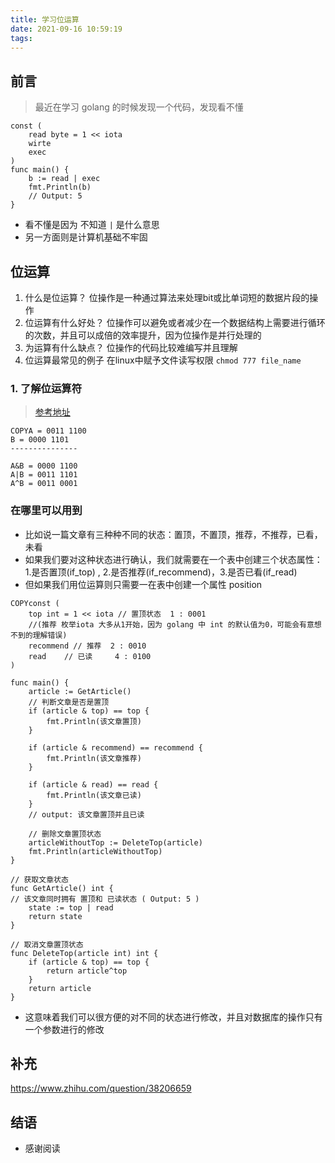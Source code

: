 ```yaml
---
title: 学习位运算
date: 2021-09-16 10:59:19
tags:
---
```


## 前言

> 最近在学习 golang 的时候发现一个代码，发现看不懂
<!--more-->
```
const (
	read byte = 1 << iota
	wirte
	exec
)
func main() {
	b := read | exec
	fmt.Println(b)
	// Output: 5
}
```

- 看不懂是因为 不知道 `|` 是什么意思
- 另一方面则是计算机基础不牢固

## 位运算

1. 什么是位运算？
   位操作是一种通过算法来处理bit或比单词短的数据片段的操作
2. 位运算有什么好处？
   位操作可以避免或者减少在一个数据结构上需要进行循环的次数，并且可以成倍的效率提升，因为位操作是并行处理的
3. 为运算有什么缺点？
   位操作的代码比较难编写并且理解
4. 位运算最常见的例子
   在linux中赋予文件读写权限
   `chmod 777 file_name`

### 1. 了解位运算符

> [参考地址](https://www.runoob.com/go/go-operators.html)

```
COPYA = 0011 1100
B = 0000 1101
---------------

A&B = 0000 1100
A|B = 0011 1101
A^B = 0011 0001
```

### 在哪里可以用到

- 比如说一篇文章有三种种不同的状态：置顶，不置顶，推荐，不推荐，已看，未看
- 如果我们要对这种状态进行确认，我们就需要在一个表中创建三个状态属性：1.是否置顶(if_top) , 2.是否推荐(if_recommend)，3.是否已看(if_read)
- 但如果我们用位运算则只需要一在表中创建一个属性 position

```
COPYconst (
	top int = 1 << iota // 置顶状态  1 : 0001
	//(推荐 枚举iota 大多从1开始，因为 golang 中 int 的默认值为0，可能会有意想不到的理解错误)
	recommend // 推荐  2 : 0010
	read	// 已读     4 : 0100
)

func main() {
	article := GetArticle()
	// 判断文章是否是置顶
	if (article & top) == top {
		fmt.Println(该文章置顶)
	}
	
	if (article & recommend) == recommend {
		fmt.Println(该文章推荐)
	}
	
	if (article & read) == read {
		fmt.Println(该文章已读)
	}
	// output: 该文章置顶并且已读
	
	// 删除文章置顶状态
	articleWithoutTop := DeleteTop(article)
	fmt.Println(articleWithoutTop)
}

// 获取文章状态
func GetArticle() int {
// 该文章同时拥有 置顶和 已读状态 ( Output: 5 )
	state := top | read
	return state 
}

// 取消文章置顶状态
func DeleteTop(article int) int {
	if (article & top) == top {
		return article^top
	}
	return article 
}
```

- 这意味着我们可以很方便的对不同的状态进行修改，并且对数据库的操作只有一个参数进行的修改

## 补充

https://www.zhihu.com/question/38206659

## 结语

- 感谢阅读
